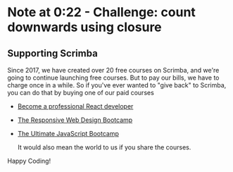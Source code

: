 # Note at 0:22 - Challenge: count downwards using closure

## Supporting Scrimba

Since 2017, we have created over 20 free courses on Scrimba, and we're going to
continue launching free courses. But to pay our bills, we have to charge once
in a while. So if you've ever wanted to "give back" to Scrimba, you can do that by buying
	one of our paid courses

- [Become a professional React developer](https://scrimba.com/g/greact)
- [The Responsive Web Design Bootcamp](https://scrimba.com/g/gresponsive)
- [The Ultimate JavaScript Bootcamp](https://scrimba.com/g/gjavascript)

	It would also mean the world to us if you share the courses.  

Happy Coding!
